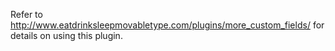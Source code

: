 Refer to http://www.eatdrinksleepmovabletype.com/plugins/more_custom_fields/ for details on using this plugin.
